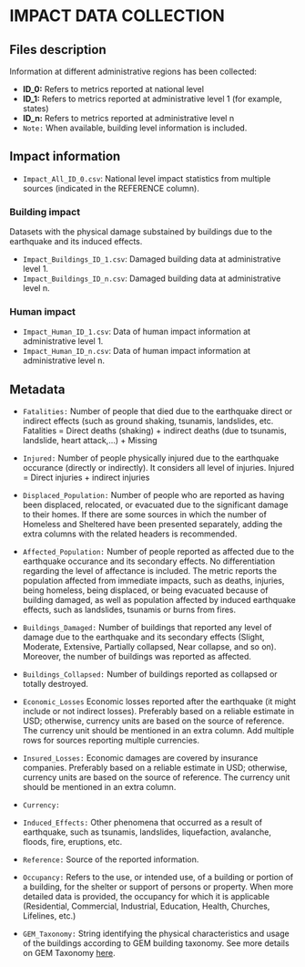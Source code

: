 # IMPACT DATA COLLECTION

## Files description

Information at different administrative regions has been collected:
- **ID_0:** Refers to metrics reported at national level
- **ID_1:** Refers to metrics reported at administrative level 1 (for example, states)
- **ID_n:** Refers to metrics reported at administrative level n
- `Note:` When available, building level information is included.


## Impact information

- `Impact_All_ID_0.csv`: National level impact statistics from multiple sources (indicated in the REFERENCE column).

### Building impact

Datasets with the physical damage substained by buildings due to the earthquake and its induced effects.

- `Impact_Buildings_ID_1.csv`: Damaged building data at administrative level 1.
- `Impact_Buildings_ID_n.csv`: Damaged building data at administrative level n.


### Human impact

- `Impact_Human_ID_1.csv`: Data of human impact information at administrative level 1.
- `Impact_Human_ID_n.csv`: Data of human impact information at administrative level n.


## Metadata

- `Fatalities:` Number of people that died due to the earthquake direct or indirect effects (such as ground shaking, tsunamis, landslides, etc.
Fatalities = Direct deaths (shaking) + indirect deaths (due to tsunamis, landslide, heart attack,...) + Missing

- `Injured:` Number of people physically injured due to the earthquake occurance (directly or indirectly). It considers all level of injuries.
Injured = Direct injuries + indirect injuries

- `Displaced_Population:` Number of people who are reported as having been displaced, relocated, or evacuated due to the significant damage to their homes. If there are some sources in which the number of Homeless and Sheltered have been presented separately, adding the extra columns with the related headers is recommended.

- `Affected_Population:` Number of people reported as affected due to the earthquake occurance and its secondary effects. No differentiation regarding the level of affectance is included. The metric reports the population affected from immediate impacts, such as deaths, injuries, being homeless, being displaced, or being evacuated because of building damaged, as well as population affected by induced earthquake effects, such as landslides, tsunamis or burns from fires. 

- `Buildings_Damaged:` Number of buildings that reported any level of damage due to the earthquake and its secondary effects (Slight, Moderate, Extensive, Partially collapsed, Near collapse, and so on). Moreover, the number of buildings was reported as affected. 

- `Buildings_Collapsed:` Number of buildings reported as collapsed or totally destroyed.

- `Economic_Losses` Economic losses reported after the earthquake (it might include or not indirect losses). Preferably based on a reliable estimate in USD; otherwise, currency units are based on the source of reference. The currency unit should be mentioned in an extra column. Add multiple rows for sources reporting multiple currencies.

- `Insured_Losses:` Economic damages are covered by insurance companies. Preferably based on a reliable estimate in USD; otherwise, currency units are based on the source of reference. The currency unit should be mentioned in an extra column.

- `Currency:`

- `Induced_Effects:` Other phenomena that occurred as a result of earthquake, such as tsunamis, landslides, liquefaction, avalanche, floods, fire, eruptions, etc.

- `Reference:` Source of the reported information.

- `Occupancy:` Refers to the use, or intended use, of a building or portion of a building, for the shelter or support of persons or property. When more detailed data is provided, the occupancy for which it is applicable (Residential, Commercial, Industrial, Education, Health, Churches, Lifelines, etc.)

- `GEM_Taxonomy:` String identifying the physical characteristics and usage of the buildings according to GEM building taxonomy. See more details on GEM Taxonomy [here](https://platform.openquake.org/taxtweb/).
